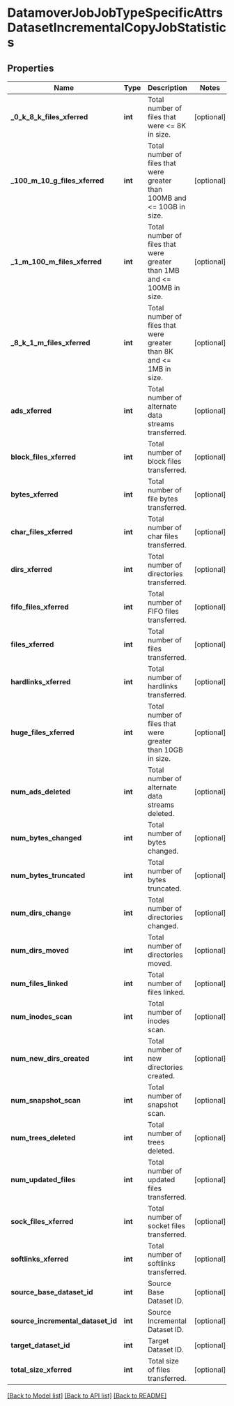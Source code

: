 # DatamoverJobJobTypeSpecificAttrsDatasetIncrementalCopyJobStatistics

## Properties
Name | Type | Description | Notes
------------ | ------------- | ------------- | -------------
**_0_k_8_k_files_xferred** | **int** | Total number of files that were &lt;&#x3D; 8K in size. | [optional] 
**_100_m_10_g_files_xferred** | **int** | Total number of files that were greater than 100MB and  &lt;&#x3D; 10GB in size. | [optional] 
**_1_m_100_m_files_xferred** | **int** | Total number of files that were greater than 1MB and &lt;&#x3D; 100MB in size. | [optional] 
**_8_k_1_m_files_xferred** | **int** | Total number of files that were greater than 8K and &lt;&#x3D; 1MB in size. | [optional] 
**ads_xferred** | **int** | Total number of alternate data streams transferred. | [optional] 
**block_files_xferred** | **int** | Total number of block files transferred. | [optional] 
**bytes_xferred** | **int** | Total number of file bytes transferred. | [optional] 
**char_files_xferred** | **int** | Total number of char files transferred. | [optional] 
**dirs_xferred** | **int** | Total number of directories transferred. | [optional] 
**fifo_files_xferred** | **int** | Total number of FIFO files transferred. | [optional] 
**files_xferred** | **int** | Total number of files transferred. | [optional] 
**hardlinks_xferred** | **int** | Total number of hardlinks transferred. | [optional] 
**huge_files_xferred** | **int** | Total number of files that were greater than 10GB in size. | [optional] 
**num_ads_deleted** | **int** | Total number of alternate data streams deleted. | [optional] 
**num_bytes_changed** | **int** | Total number of bytes changed. | [optional] 
**num_bytes_truncated** | **int** | Total number of bytes truncated. | [optional] 
**num_dirs_change** | **int** | Total number of directories changed. | [optional] 
**num_dirs_moved** | **int** | Total number of directories moved. | [optional] 
**num_files_linked** | **int** | Total number of files linked. | [optional] 
**num_inodes_scan** | **int** | Total number of inodes scan. | [optional] 
**num_new_dirs_created** | **int** | Total number of new directories created. | [optional] 
**num_snapshot_scan** | **int** | Total number of snapshot scan. | [optional] 
**num_trees_deleted** | **int** | Total number of trees deleted. | [optional] 
**num_updated_files** | **int** | Total number of updated files transferred. | [optional] 
**sock_files_xferred** | **int** | Total number of socket files transferred. | [optional] 
**softlinks_xferred** | **int** | Total number of softlinks transferred. | [optional] 
**source_base_dataset_id** | **int** | Source Base Dataset ID. | [optional] 
**source_incremental_dataset_id** | **int** | Source Incremental Dataset ID. | [optional] 
**target_dataset_id** | **int** | Target Dataset ID. | [optional] 
**total_size_xferred** | **int** | Total size of files transferred. | [optional] 

[[Back to Model list]](../README.md#documentation-for-models) [[Back to API list]](../README.md#documentation-for-api-endpoints) [[Back to README]](../README.md)


